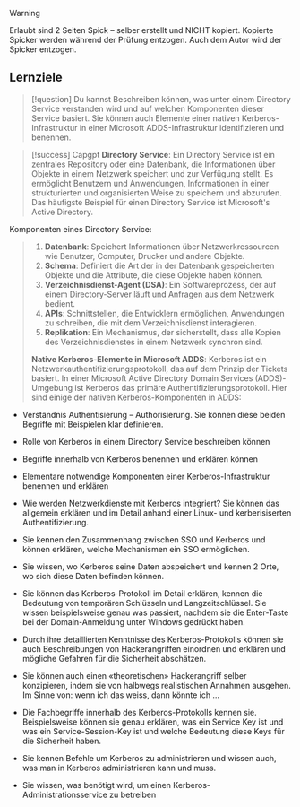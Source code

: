 
>[!warning]
>Erlaubt sind 2 Seiten Spick – selber erstellt und NICHT kopiert. Kopierte Spicker werden während der Prüfung entzogen. Auch dem Autor wird der Spicker entzogen.


## Lernziele 


>[!question] Du kannst
>Beschreiben können, was unter einem Directory Service verstanden wird und auf welchen Komponenten dieser Service basiert. Sie können auch Elemente einer nativen Kerberos-Infrastruktur in einer Microsoft ADDS-Infrastruktur identifizieren und benennen.

>[!success] Capgpt
>**Directory Service**: Ein Directory Service ist ein zentrales Repository oder eine Datenbank, die Informationen über Objekte in einem Netzwerk speichert und zur Verfügung stellt. Es ermöglicht Benutzern und Anwendungen, Informationen in einer strukturierten und organisierten Weise zu speichern und abzurufen. Das häufigste Beispiel für einen Directory Service ist Microsoft's Active Directory.
>
Komponenten eines Directory Service:
>
>1. **Datenbank**: Speichert Informationen über Netzwerkressourcen wie Benutzer, Computer, Drucker und andere Objekte.
>2. **Schema**: Definiert die Art der in der Datenbank gespeicherten Objekte und die Attribute, die diese Objekte haben können.
>3. **Verzeichnisdienst-Agent (DSA)**: Ein Softwareprozess, der auf einem Directory-Server läuft und Anfragen aus dem Netzwerk bedient.
>4. **APIs**: Schnittstellen, die Entwicklern ermöglichen, Anwendungen zu schreiben, die mit dem Verzeichnisdienst interagieren.
>5. **Replikation**: Ein Mechanismus, der sicherstellt, dass alle Kopien des Verzeichnisdienstes in einem Netzwerk synchron sind.
>
>**Native Kerberos-Elemente in Microsoft ADDS**: Kerberos ist ein Netzwerkauthentifizierungsprotokoll, das auf dem Prinzip der Tickets basiert. In einer Microsoft Active Directory Domain Services (ADDS)-Umgebung ist Kerberos das primäre Authentifizierungsprotokoll. Hier sind einige der nativen Kerberos-Komponenten in ADDS:









 

- Verständnis Authentisierung – Authorisierung. Sie können diese beiden Begriffe mit Beispielen klar definieren. 

 

- Rolle von Kerberos in einem Directory Service beschreiben können 

 

- Begriffe innerhalb von Kerberos benennen und erklären können 

 

- Elementare notwendige Komponenten einer Kerberos-Infrastruktur benennen und erklären 

 

- Wie werden Netzwerkdienste mit Kerberos integriert? Sie können das allgemein erklären und im Detail anhand einer Linux- und kerberisiserten Authentifizierung. 

 

- Sie kennen den Zusammenhang zwischen SSO und Kerberos und können erklären, welche Mechanismen ein SSO ermöglichen. 

 

- Sie wissen, wo Kerberos seine Daten abspeichert und kennen 2 Orte, wo sich diese Daten befinden können. 

 

- Sie können das Kerberos-Protokoll im Detail erklären, kennen die Bedeutung von temporären Schlüsseln und Langzeitschlüssel. Sie wissen beispielsweise genau was passiert, nachdem sie die Enter-Taste bei der Domain-Anmeldung unter Windows gedrückt haben.

 

- Durch ihre detaillierten Kenntnisse des Kerberos-Protokolls können sie auch Beschreibungen von Hackerangriffen einordnen und erklären und mögliche Gefahren für die Sicherheit abschätzen. 

 

- Sie können auch einen «theoretischen» Hackerangriff selber konzipieren, indem sie von halbwegs realistischen Annahmen ausgehen. Im Sinne von: wenn ich das weiss, dann könnte ich …

 

- Die Fachbegriffe innerhalb des Kerberos-Protokolls kennen sie. Beispielsweise können sie genau erklären, was ein Service Key ist und was ein Service-Session-Key ist und welche Bedeutung diese Keys für die Sicherheit haben. 

 

- Sie kennen Befehle um Kerberos zu administrieren und wissen auch, was man in Kerberos administrieren kann und muss. 

 

- Sie wissen, was benötigt wird, um einen Kerberos-Administrationsservice zu betreiben